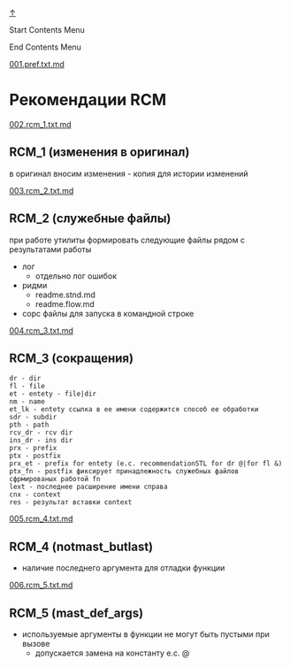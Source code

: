 
<!-- [[__TOC_]] -->

<a name=top></a>
<a class=top-link hide href=#top>↑</a>

Start Contents Menu

<!-- TOC tocDepth:1..6 chapterDepth:1..6 -->

<!-- /TOC -->

End Contents Menu

<!--
CMND: ufl_stl0 9 /home/st/REPOBARE/_repo/NBash/.d/.opus/.ins_dr/001.rcm.d/cnx.d /home/st/REPOBARE/_repo/NBash/.d/.opus/.ins_dr/001.rcm.d/res.md 2

PPWD: /home/st/REPOBARE/_repo/NBash/.d/.opus/.ins_dr/001.rcm.d

FLOW: /home/st/REPOBARE/_repo/sta/.d/.st_rc_d.data.d/ufl_stl0/.flow.d/009_dr2m

DATE: 1731388545_12112024121545

DATX: 1731388545
-->


[001.pref.txt.md](/REPOBARE/_repo/NBash/.d/.opus/.ins_dr/001.rcm.d/cnx.d/002.d/001.pref.txt.md)



# Рекомендации RCM

    

[002.rcm_1.txt.md](/REPOBARE/_repo/NBash/.d/.opus/.ins_dr/001.rcm.d/cnx.d/002.d/002.rcm_1.txt.md)



## RCM_1 (изменения в оригинал)

в оригинал вносим изменения - копия для истории изменений
    

[003.rcm_2.txt.md](/REPOBARE/_repo/NBash/.d/.opus/.ins_dr/001.rcm.d/cnx.d/002.d/003.rcm_2.txt.md)



## RCM_2 (служебные файлы)

при работе утилиты формировать следующие файлы рядом с результатами работы
  - лог
    - отдельно лог ошибок
  - ридми 
    - readme.stnd.md
    - readme.flow.md
  - сорс файлы для запуска в командной строке
    

[004.rcm_3.txt.md](/REPOBARE/_repo/NBash/.d/.opus/.ins_dr/001.rcm.d/cnx.d/002.d/004.rcm_3.txt.md)



## RCM_3 (cокращения)

    dr - dir
    fl - file
    et - entety - file|dir
    nm - name
    et_lk - entety ссылка в ее имени содержится способ ее обработки
    sdr - subdir
    pth - path
    rcv_dr - rcv dir
    ins_dr - ins dir
    prx - prefix
    ptx - postfix
    prx_et - prefix for entety (e.c. recommendationSTL for dr @|for fl &)
    ptx_fn - postfix фиксирует принадлежность служебных файлов сфрмированых работой fn
    lext - последнее расширение имени справа 
    cnx - context 
    res - результат вставки context
    

[005.rcm_4.txt.md](/REPOBARE/_repo/NBash/.d/.opus/.ins_dr/001.rcm.d/cnx.d/002.d/005.rcm_4.txt.md)



## RCM_4 (notmast_butlast)

- наличие последнего аргумента для отладки функции 


[006.rcm_5.txt.md](/REPOBARE/_repo/NBash/.d/.opus/.ins_dr/001.rcm.d/cnx.d/002.d/006.rcm_5.txt.md)



## RCM_5 (mast_def_args)

- используемые аргументы в функции не могут быть пустыми при вызове
  - допускается замена на константу e.c. @ 




